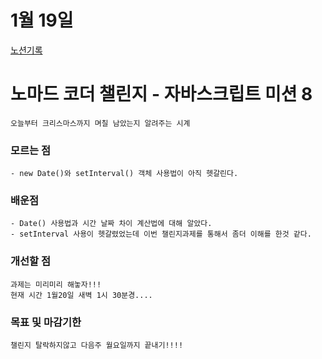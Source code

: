 # 1월 19일

[노션기록](https://wooden-silver-93a.notion.site/1-19-8-e2b8209b346e4f38948f8b0422bda6dc)

# 노마드 코더 챌린지 - 자바스크립트 미션 8

    오늘부터 크리스마스까지 며칠 남았는지 알려주는 시계

### 모르는 점

    - new Date()와 setInterval() 객체 사용법이 아직 헷갈린다.

### 배운점

    - Date() 사용법과 시간 날짜 차이 계산법에 대해 알았다.
    - setInterval 사용이 헷갈렸었는데 이번 챌린지과제를 통해서 좀더 이해를 한것 같다.

### 개선할 점

    과제는 미리미리 해놓자!!!
    현재 시간 1월20일 새벽 1시 30분경....

### 목표 및 마감기한

    챌린지 탈락하지않고 다음주 월요일까지 끝내기!!!!
